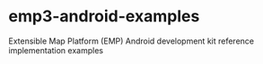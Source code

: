 # emp3-android-examples
Extensible Map Platform (EMP) Android development kit reference implementation examples
